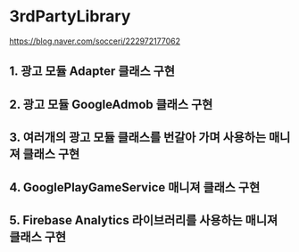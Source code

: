# 3rdPartyLibrary

https://blog.naver.com/socceri/222972177062

## 1. 광고 모듈 Adapter 클래스 구현

## 2. 광고 모듈 GoogleAdmob 클래스 구현

## 3. 여러개의 광고 모듈 클래스를 번갈아 가며 사용하는 매니져 클래스 구현

## 4. GooglePlayGameService 매니져 클래스 구현

## 5. Firebase Analytics 라이브러리를 사용하는 매니져 클래스 구현
